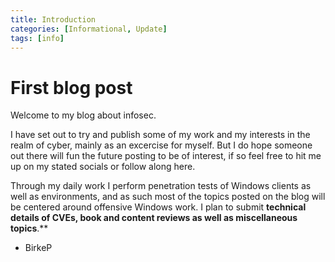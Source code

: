 ```yaml
---
title: Introduction
categories: [Informational, Update]
tags: [info]    
---
```


# First blog post

Welcome to my blog about infosec. 

I have set out to try and publish some of my work and my interests in the realm of cyber, mainly as an excercise for myself. But I do hope someone out there will fun the future posting to be of interest, if so feel free to hit me up on my stated socials or follow along here. 

Through my daily work I perform penetration tests of Windows clients as well as environments, and as such most of the topics posted on the blog will be centered around offensive Windows work. I plan to submit **technical details of CVEs, book and content reviews as well as miscellaneous topics**.** 

- BirkeP